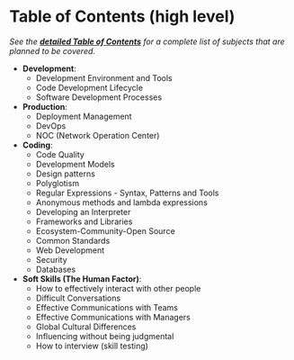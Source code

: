 # Table of Contents (high level)

*See the [**detailed Table of Contents**](TOC.md) for a complete list of subjects that are planned 
to be covered.*

- **Development**:
    - Development Environment and Tools
    - Code Development Lifecycle
    - Software Development Processes
- **Production**:
    - Deployment Management
    - DevOps
    - NOC (Network Operation Center)
- **Coding**:
    - Code Quality
    - Development Models
    - Design patterns
    - Polyglotism
    - Regular Expressions - Syntax, Patterns and Tools
    - Anonymous methods and lambda expressions
    - Developing an Interpreter
    - Frameworks and Libraries
    - Ecosystem-Community-Open Source
    - Common Standards
    - Web Development
    - Security
    - Databases
- **Soft Skills (The Human Factor)**:
    - How to effectively interact with other people
    - Difficult Conversations
    - Effective Communications with Teams
    - Effective Communications with Managers
    - Global Cultural Differences
    - Influencing without being judgmental
    - How to interview (skill testing)
